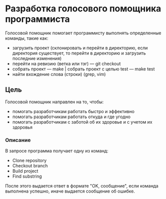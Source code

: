 # Разработка голосового помощника программиста
Голосовой помощник помогает программисту выполнять определенные команды, такие как: 
+ загрузить проект (склонировать и перейти в директорию, если директория существует, то перейти в директорию и загрузить последние изменения)
+ перейти на ревизию (ветка или тэг) — git checkout
+ собрать проект — make | собрать проект c целью test — make test
+ найти вхождение слова (строки) (grep, vim)

## Цель
Голосовой помощник направлен на то, чтобы:
+ помогать разработчикам работать быстро и эффективно 
+ помогать разработчикам работать откуда и где угодно
+ помогать разработчикам с заботой об их здоровье и с учетом их здоровья

### Описание
В запросе программа получает одну из команд:
+ Clone repository
+ Checkout branch
+ Build project
+ Find substring

После этого выдается ответ в формате "OK, сообщение", если команда выполнена успешно, иначе выдается сообщение об ошибке.
